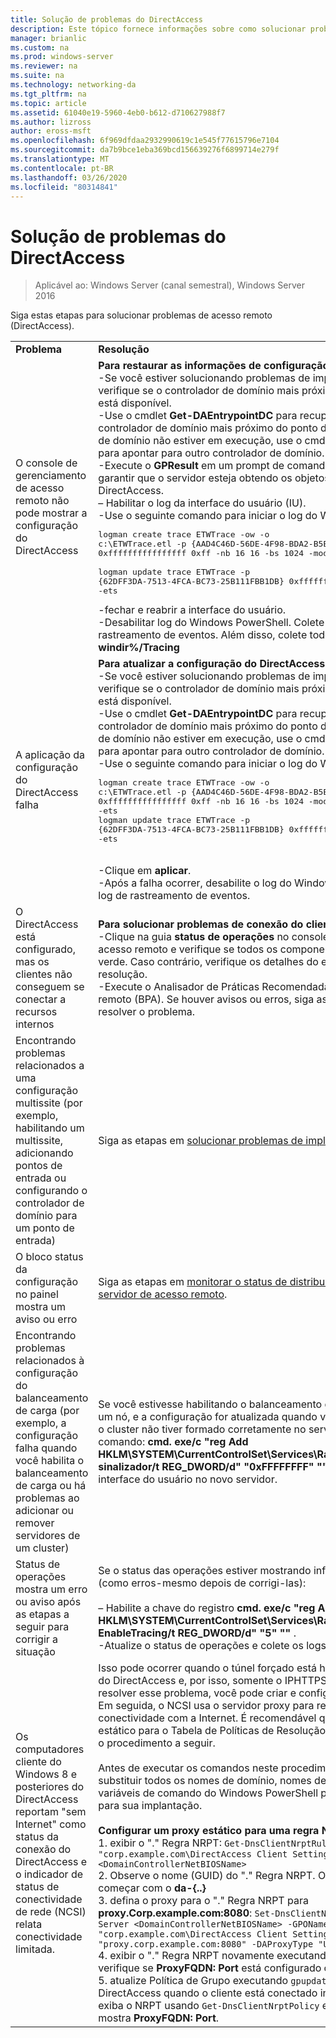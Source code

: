 ```yaml
---
title: Solução de problemas do DirectAccess
description: Este tópico fornece informações sobre como solucionar problemas de implantações do DirectAccess no Windows Server 2016.
manager: brianlic
ms.custom: na
ms.prod: windows-server
ms.reviewer: na
ms.suite: na
ms.technology: networking-da
ms.tgt_pltfrm: na
ms.topic: article
ms.assetid: 61040e19-5960-4eb0-b612-d710627988f7
ms.author: lizross
author: eross-msft
ms.openlocfilehash: 6f969dfdaa2932990619c1e545f77615796e7104
ms.sourcegitcommit: da7b9bce1eba369bcd156639276f6899714e279f
ms.translationtype: MT
ms.contentlocale: pt-BR
ms.lasthandoff: 03/26/2020
ms.locfileid: "80314841"
---
```

# <a name="troubleshooting-directaccess"></a>Solução de problemas do DirectAccess

>Aplicável ao: Windows Server (canal semestral), Windows Server 2016

Siga estas etapas para solucionar problemas de acesso remoto (DirectAccess).  
  
|||  
|-|-|  
|**Problema**|**Resolução**|  
|O console de gerenciamento de acesso remoto não pode mostrar a configuração do DirectAccess|**Para restaurar as informações de configuração ausentes**<br />-Se você estiver solucionando problemas de implantação multissite, verifique se o controlador de domínio mais próximo do ponto de entrada está disponível.<br />-Use o cmdlet **Get-DAEntrypointDC** para recuperar o nome do controlador de domínio mais próximo do ponto de entrada. Se o controlador de domínio não estiver em execução, use o cmdlet **set-DAEntryPointDC** para apontar para outro controlador de domínio.<br />-Execute o **GPResult** em um prompt de comando elevado no servidor para garantir que o servidor esteja obtendo os objetos de política de grupo do DirectAccess.<br />– Habilitar o log da interface do usuário (IU).<br />-Use o seguinte comando para iniciar o log do Windows PowerShell:<pre>logman create trace ETWTrace -ow -o c:\ETWTrace.etl -p {AAD4C46D-56DE-4F98-BDA2-B5EAEBDD2B04} 0xffffffffffffffff 0xff -nb 16 16 -bs 1024 -mode 0x2 -max 2048 -ets <br />logman update trace ETWTrace -p {62DFF3DA-7513-4FCA-BC73-25B111FBB1DB} 0xffffffffffffffff 0xff -ets</pre><repro>-fechar e reabrir a interface do usuário.<br />-Desabilitar log do Windows PowerShell. Colete os arquivos de log de rastreamento de eventos. Além disso, colete todos os logs da pasta **% windir%/Tracing**|  
|A aplicação da configuração do DirectAccess falha|**Para atualizar a configuração do DirectAccess**<br />-Se você estiver solucionando problemas de implantação multissite, verifique se o controlador de domínio mais próximo do ponto de entrada está disponível.<br />-Use o cmdlet **Get-DAEntrypointDC** para recuperar o nome do controlador de domínio mais próximo do ponto de entrada. Se o controlador de domínio não estiver em execução, use o cmdlet **set-DAEntryPointDC** para apontar para outro controlador de domínio.<br />-Use o seguinte comando para iniciar o log do Windows PowerShell:<br /><pre>logman create trace ETWTrace -ow -o c:\ETWTrace.etl -p {AAD4C46D-56DE-4F98-BDA2-B5EAEBDD2B04} 0xffffffffffffffff 0xff -nb 16 16 -bs 1024 -mode 0x2 -max 2048 -ets<br />logman update trace ETWTrace -p {62DFF3DA-7513-4FCA-BC73-25B111FBB1DB} 0xffffffffffffffff 0xff -ets</pre>    <repro><br />-Clique em **aplicar**.<br />-Após a falha ocorrer, desabilite o log do Windows PowerShell e colete o log de rastreamento de eventos.|  
|O DirectAccess está configurado, mas os clientes não conseguem se conectar a recursos internos|**Para solucionar problemas de conexão do cliente**<br />-Clique na guia **status de operações** no console de gerenciamento de acesso remoto e verifique se todos os componentes mostram um ícone verde. Caso contrário, verifique os detalhes do erro e siga as etapas de resolução.<br />-Execute o Analisador de Práticas Recomendadas do servidor de acesso remoto (BPA). Se houver avisos ou erros, siga as etapas de resolução para resolver o problema.|  
|Encontrando problemas relacionados a uma configuração multissite (por exemplo, habilitando um multissite, adicionando pontos de entrada ou configurando o controlador de domínio para um ponto de entrada)|Siga as etapas em [solucionar problemas de implantação multissite](https://technet.microsoft.com/library/jj554657(v=ws.11).aspx).|  
|O bloco status da configuração no painel mostra um aviso ou erro|Siga as etapas em [monitorar o status de distribuição da configuração do servidor de acesso remoto](https://technet.microsoft.com/library/jj574221(v=ws.11).aspx).|  
|Encontrando problemas relacionados à configuração do balanceamento de carga (por exemplo, a configuração falha quando você habilita o balanceamento de carga ou há problemas ao adicionar ou remover servidores de um cluster)|Se você estivesse habilitando o balanceamento de carga ou adicionando um nó, e a configuração for atualizada quando você clicou em **aplicar**, mas o cluster não tiver formado corretamente no servidor, execute o seguinte comando: **cmd. exe/c "reg Add HKLM\SYSTEM\CurrentControlSet\Services\RaMgmtSvc\Parameters/f/v sinalizador/t REG_DWORD/d" "0xFFFFFFFF" ""** para coletar os logs da interface do usuário no novo servidor.|  
|Status de operações mostra um erro ou aviso após as etapas a seguir para corrigir a situação|Se o status das operações estiver mostrando informações incorretas (como erros-mesmo depois de corrigi-las):<br /><br />– Habilite a chave do registro **cmd. exe/c "reg Add HKLM\SYSTEM\CurrentControlSet\Services\RaMgmtSvc\Parameters/f/V EnableTracing/t REG_DWORD/d" "5" ""** .<br />-Atualize o status de operações e colete os logs de **% windir%/Tracing**.|  
|Os computadores cliente do Windows 8 e posteriores do DirectAccess reportam "sem Internet" como status da conexão do DirectAccess e o indicador de status de conectividade de rede (NCSI) relata conectividade limitada.|Isso pode ocorrer quando o túnel forçado está habilitado na configuração do DirectAccess e, por isso, somente o IPHTTPS está sendo usado. Para resolver esse problema, você pode criar e configurar um servidor proxy. Em seguida, o NCSI usa o servidor proxy para realizar verificações de conectividade com a Internet. É recomendável que você adicione um proxy estático para o Tabela de Políticas de Resolução de Nomes (NRPT) usando o procedimento a seguir.<br /><br />Antes de executar os comandos neste procedimento, certifique-se de substituir todos os nomes de domínio, nomes de computador e outras variáveis de comando do Windows PowerShell por valores apropriados para sua implantação.<br /><br />**Configurar um proxy estático para uma regra NRPT**<br />1. exibir o "." Regra NRPT: `Get-DnsClientNrptRule -GpoName "corp.example.com\DirectAccess Client Settings" -Server <DomainControllerNetBIOSName>`<br />2. Observe o nome (GUID) do "." Regra NRPT. O nome (GUID) deve começar com o **da-{..}**<br />3. defina o proxy para o "." Regra NRPT para **proxy.Corp.example.com:8080**: `Set-DnsClientNrptRule -Name "DA-{..}" -Server <DomainControllerNetBIOSName> -GPOName "corp.example.com\DirectAccess Client Settings" -DAProxyServerName "proxy.corp.example.com:8080" -DAProxyType "UseProxyName"`<br />4. exibir o "." Regra NRPT novamente executando `Get-DnsClientNrptRule`e verifique se **ProxyFQDN: Port** está configurado corretamente.<br />5. atualize Política de Grupo executando `gpupdate /force` em um cliente do DirectAccess quando o cliente está conectado internamente e, em seguida, exiba o NRPT usando `Get-DnsClientNrptPolicy` e verifique se a regra "." mostra **ProxyFQDN: Port**.|  
  


